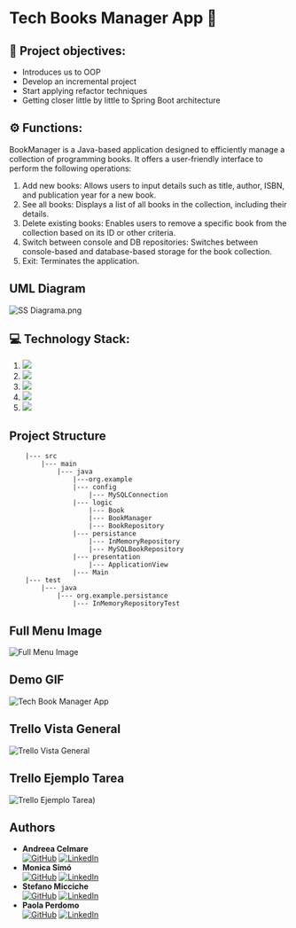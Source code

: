 # Tech Books Manager App 📗


## 🎯 Project objectives:

- Introduces us to OOP
- Develop an incremental project
- Start applying refactor techniques
- Getting closer little by little to Spring Boot architecture

## ⚙️ Functions:

BookManager is a Java-based application designed to efficiently manage a collection of programming books. It offers a user-friendly interface to perform the following operations:

1.  Add new books: Allows users to input details such as title, author, ISBN, and publication year for a new book.
2.  See all books: Displays a list of all books in the collection, including their details.
3.  Delete existing books: Enables users to remove a specific book from the collection based on its ID or other criteria.
4.  Switch between console and DB repositories: Switches between console-based and database-based storage for the book collection.
5.  Exit: Terminates the application.

## UML Diagram

![SS Diagrama.png](https://github.com/Segunda-Formula/Tech_Book_Manager_App2/blob/main/DiagramUML.png)

## 💻 Technology Stack:

1.  <img src= "https://img.shields.io/badge/Java-ED8B00?style=for-the-badge&logo=openjdk&logoColor=white"/>
2.  <img src= "https://img.shields.io/badge/github-%23121011.svg?&style=for-the-badge&logo=github&logoColor=white"/>
3.  <img src="https://img.shields.io/badge/Intellij%20Idea-000?logo=intellij-idea&amp;style=for-the-badge"/>
4.  <img src= "https://shields.io/badge/simple__diarizer-Trello-blue?logo=Trello&style=flat"/>
5.  <img src= "https://img.shields.io/badge/Lucid-282C33?logo=lucid&logoColor=fff&style=for-the-badge"/>

## Project Structure
        |--- src
            |--- main
                |--- java
                    |---org.example
                    |--- config
                        |--- MySQLConnection
                    |--- logic
                        |--- Book
                        |--- BookManager
                        |--- BookRepository
                    |--- persistance
                        |--- InMemoryRepository
                        |--- MySQLBookRepository
                    |--- presentation
                        |--- ApplicationView
                    |--- Main
        |--- test
            |--- java
                |--- org.example.persistance
                    |--- InMemoryRepositoryTest

## Full Menu Image

![Full Menu Image](https://github.com/Segunda-Formula/Tech_Book_Manager_App2/blob/main/Full%20menu.png)

## Demo GIF

![Tech Book Manager App](https://github.com/Segunda-Formula/Tech_Book_Manager_App2/blob/main/Demo%20Tech%20Book%20Manager.gif)

## Trello Vista General

![Trello Vista General](https://github.com/Segunda-Formula/Tech_Book_Manager_App2/blob/main/Trello%20vista%20general.png)

## Trello Ejemplo Tarea

![Trello Ejemplo Tarea](https://github.com/Segunda-Formula/Tech_Book_Manager_App2/blob/main/Trello%20ejemplo%20tarea.png))

## Authors


- **Andreea Celmare**                              
  [<img src="https://img.shields.io/badge/github-%23121011.svg?&style=for-the-badge&logo=github&logoColor=white" alt="GitHub" />](https://github.com/andreeaclmr) [<img src="https://img.shields.io/badge/LinkedIn-0077B5?style=for-the-badge&logo=linkedin&logoColor=white" alt="LinkedIn" />](https://www.linkedin.com/in/andreea-alina-celmare/)
- **Monica Simó**                      
[<img src="https://img.shields.io/badge/github-%23121011.svg?&style=for-the-badge&logo=github&logoColor=white" alt="GitHub" />](https://github.com/monicasimoF5) [<img src="https://img.shields.io/badge/LinkedIn-0077B5?style=for-the-badge&logo=linkedin&logoColor=white" alt="LinkedIn" />](https://www.linkedin.com/in/mónica-simó/)
- **Stefano Micciche**                      
[<img src="https://img.shields.io/badge/github-%23121011.svg?&style=for-the-badge&logo=github&logoColor=white" alt="GitHub" />](https://github.com/StefanoMicciche)
[<img src="https://img.shields.io/badge/LinkedIn-0077B5?style=for-the-badge&logo=linkedin&logoColor=white" alt="LinkedIn" />](https://www.linkedin.com/in/stefano-micciche-48949021b/)
- **Paola Perdomo**                      
[<img src="https://img.shields.io/badge/github-%23121011.svg?&style=for-the-badge&logo=github&logoColor=white" alt="GitHub" />](https://github.com/Paola077) [<img src="https://img.shields.io/badge/LinkedIn-0077B5?style=for-the-badge&logo=linkedin&logoColor=white" alt="LinkedIn" />](https://www.linkedin.com/in/paolaperdomo07/)

